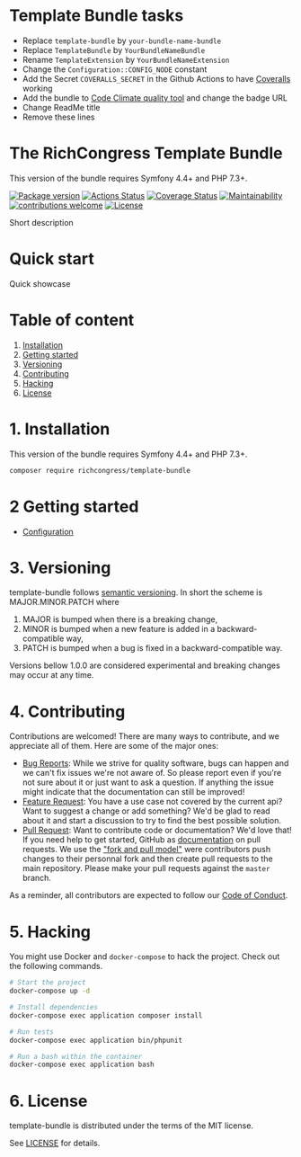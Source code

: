 # Template Bundle tasks

- Replace `template-bundle` by `your-bundle-name-bundle`
- Replace `TemplateBundle` by `YourBundleNameBundle`
- Rename `TemplateExtension` by `YourBundleNameExtension`
- Change the `Configuration::CONFIG_NODE` constant
- Add the Secret `COVERALLS_SECRET` in the Github Actions to have [Coveralls](https://coveralls.io/repos/new) working
- Add the bundle to [Code Climate quality tool](https://codeclimate.com/dashboard) and change the badge URL
- Change ReadMe title
- Remove these lines


The RichCongress Template Bundle
=======================================

This version of the bundle requires Symfony 4.4+ and PHP 7.3+.

[![Package version](https://img.shields.io/packagist/v/richcongress/template-bundle)](https://packagist.org/packages/richcongress/template-bundle)
[![Actions Status](https://github.com/richcongress/template-bundle/workflows/Tests/badge.svg)](https://github.com/t/richcongress/template-bundle/actions)
[![Coverage Status](https://coveralls.io/repos/github/richcongress/template-bundle/badge.svg?branch=master)](https://coveralls.io/github/richcongress/template-bundle?branch=master)
[![Maintainability](https://api.codeclimate.com/v1/badges/template-bundle/maintainability)](https://codeclimate.com/github/richcongress/template-bundle/maintainability)
[![contributions welcome](https://img.shields.io/badge/contributions-welcome-brightgreen.svg?style=flat)](https://github.com/richcongress/template-bundle/issues)
[![License](https://img.shields.io/badge/license-MIT-blue.svg)](LICENSE.md)

Short description


# Quick start

Quick showcase

# Table of content

1. [Installation](#1-installation)
2. [Getting started](#2-getting-started)
3. [Versioning](#3-versioning)
4. [Contributing](#4-contributing)
5. [Hacking](#5-hacking)
6. [License](#6-license)


# 1. Installation

This version of the bundle requires Symfony 4.4+ and PHP 7.3+.

```bash
composer require richcongress/template-bundle
```

# 2 Getting started

- [Configuration](Docs/Configuration.md)

# 3. Versioning

template-bundle follows [semantic versioning](https://semver.org/). In short the scheme is MAJOR.MINOR.PATCH where
1. MAJOR is bumped when there is a breaking change,
2. MINOR is bumped when a new feature is added in a backward-compatible way,
3. PATCH is bumped when a bug is fixed in a backward-compatible way.

Versions bellow 1.0.0 are considered experimental and breaking changes may occur at any time.


# 4. Contributing

Contributions are welcomed! There are many ways to contribute, and we appreciate all of them. Here are some of the major ones:

* [Bug Reports](https://github.com/richcongress/template-bundle/issues): While we strive for quality software, bugs can happen and we can't fix issues we're not aware of. So please report even if you're not sure about it or just want to ask a question. If anything the issue might indicate that the documentation can still be improved!
* [Feature Request](https://github.com/richcongress/template-bundle/issues): You have a use case not covered by the current api? Want to suggest a change or add something? We'd be glad to read about it and start a discussion to try to find the best possible solution.
* [Pull Request](https://github.com/richcongress/template-bundle/merge_requests): Want to contribute code or documentation? We'd love that! If you need help to get started, GitHub as [documentation](https://help.github.com/articles/about-pull-requests/) on pull requests. We use the ["fork and pull model"](https://help.github.com/articles/about-collaborative-development-models/) were contributors push changes to their personnal fork and then create pull requests to the main repository. Please make your pull requests against the `master` branch.

As a reminder, all contributors are expected to follow our [Code of Conduct](CODE_OF_CONDUCT.md).


# 5. Hacking

You might use Docker and `docker-compose` to hack the project. Check out the following commands.

```bash
# Start the project
docker-compose up -d

# Install dependencies
docker-compose exec application composer install

# Run tests
docker-compose exec application bin/phpunit

# Run a bash within the container
docker-compose exec application bash
```


# 6. License

template-bundle is distributed under the terms of the MIT license.

See [LICENSE](LICENSE.md) for details.
